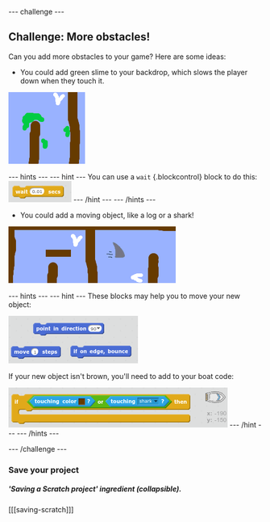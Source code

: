 --- challenge ---

## Challenge: More obstacles! 
Can you add more obstacles to your game? Here are some ideas:

+ You could add green slime to your backdrop, which slows the player down when they touch it. 

![screenshot](images/boat-algae.png)

--- hints ---
--- hint ---
You can use a `wait` {.blockcontrol} block to do this:
![screenshot](images/boat-slime-blocks.png)
--- /hint ---
--- /hints ---

+ You could add a moving object, like a log or a shark!

![screenshot](images/boat-obstacles.png)

--- hints ---
--- hint ---
These blocks may help you to move your new object:

![screenshot](images/boat-moving-blocks.png)

If your new object isn't brown, you'll need to add to your boat code:

![screenshot](images/boat-moving-blocks2.png)
--- /hint ---
--- /hints ---



--- /challenge ---

### Save your project

##### 'Saving a Scratch project' ingredient (collapsible).
[[[saving-scratch]]]
